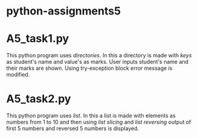 # python-assignments5
# A5_task1.py
This python program uses *directories*. In this a directory is made with *keys* as student's name and value's as marks. User inputs student's name and their marks are shown. Using try-exception block error message is modified.
# A5_task2.py
This python program uses *list*. In this a list is made with elements as numbers from 1 to 10 and then using *list slicing* and *list reversing* output of first 5 numbers and reversed 5 numbers is displayed.
